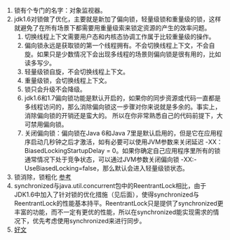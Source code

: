 1. 锁有个专门的名字：对象监视器。  
1. jdk1.6对锁做了优化，主要就是新加了偏向锁，轻量级锁和重量级的锁，这样就避免了在所有场景下都需要用重量级索来锁定资源的产生的效率问题。    
    1. 切换线程上下文需要用户态和内核态协调工作属于比较重量级的操作。   
    1. 偏向锁永远是获取锁的第一个线程拥有。不会切换线程上下文，不会自旋。如果只是少数情况下会出现多线程的场景则偏向锁是很有用的，比如读多写少。    
    1. 轻量级锁自旋，不会切换线程上下文。  
    1. 重量级锁，会切换线程上下文。   
    1. 锁只会升级不会降级。   
    1. jdk1.6和1.7偏向锁功能是默认开启的，如果你的同步资源或代码一直都是多线程访问的，那么消除偏向锁这一步骤对你来说就是多余的。事实上，消除偏向锁的开销还是蛮大的。
    所以在你非常熟悉自己的代码前提下，大可禁用偏向锁。   
    1. 关闭偏向锁：偏向锁在Java 6和Java 7里是默认启用的，但是它在应用程序启动几秒钟之后才激活，如有必要可以使用JVM参数来关闭延迟 
    -XX：BiasedLockingStartupDelay = 0。如果你确定自己应用程序里所有的锁通常情况下处于竞争状态，可以通过JVM参数关闭偏向锁
    -XX:-UseBiasedLocking=false，那么默认会进入轻量级锁状态。     
1. 锁消除，锁粗化 [参考](https://blog.csdn.net/chenssy/article/details/54883355)    
1. synchronized与java.util.concurrent包中的ReentrantLock相比，由于JDK1.6中加入了针对锁的优化措施（见后面），使得synchronized与ReentrantLock的性能基本持平。ReentrantLock只是提供了synchronized更丰富的功能，而不一定有更优的性能，所以在synchronized能实现需求的情况下，优先考虑使用synchronized来进行同步。      
1. [好文](https://zhuanlan.zhihu.com/p/29866981)      

